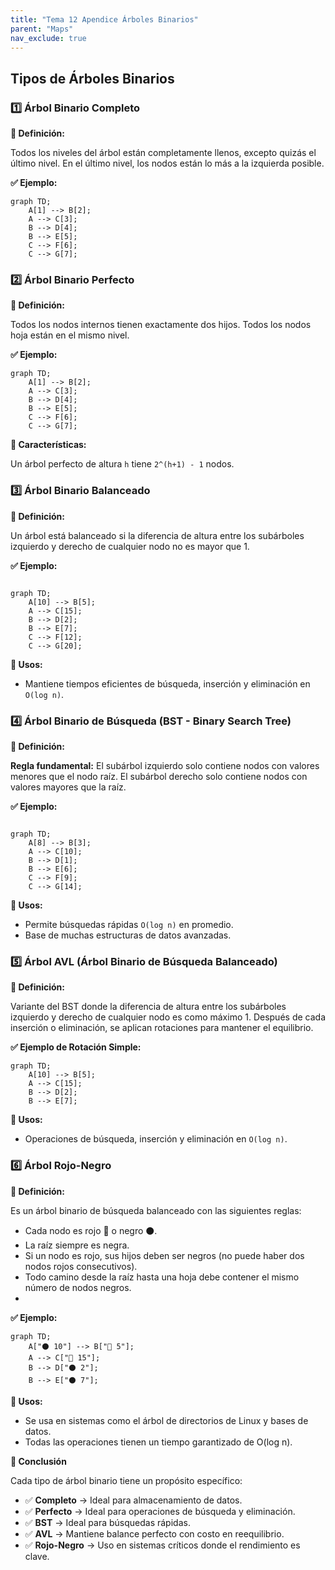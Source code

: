 ```yaml
---
title: "Tema 12 Apendice Árboles Binarios"
parent: "Maps"
nav_exclude: true
---
```

## Tipos de Árboles Binarios

### 1️⃣ Árbol Binario Completo

**📌 Definición:**

Todos los niveles del árbol están completamente llenos, excepto quizás el último nivel.
En el último nivel, los nodos están lo más a la izquierda posible.

**✅ Ejemplo:**
```mermaid
graph TD;
    A[1] --> B[2];
    A --> C[3];
    B --> D[4];
    B --> E[5];
    C --> F[6];
    C --> G[7];
```

### 2️⃣ Árbol Binario Perfecto

**📌 Definición:**

Todos los nodos internos tienen exactamente dos hijos.
Todos los nodos hoja están en el mismo nivel.

**✅ Ejemplo:**
```mermaid
graph TD;
    A[1] --> B[2];
    A --> C[3];
    B --> D[4];
    B --> E[5];
    C --> F[6];
    C --> G[7];
```

**📌 Características:**

Un árbol perfecto de altura `h` tiene `2^(h+1) - 1` nodos.


### 3️⃣ Árbol Binario Balanceado
**📌 Definición:**

Un árbol está balanceado si la diferencia de altura entre los subárboles izquierdo y derecho de cualquier nodo no es mayor que 1.

**✅ Ejemplo:**
```mermaid

graph TD;
    A[10] --> B[5];
    A --> C[15];
    B --> D[2];
    B --> E[7];
    C --> F[12];
    C --> G[20];
```
**📌 Usos:**

- Mantiene tiempos eficientes de búsqueda, inserción y eliminación en `O(log n)`.


### 4️⃣ Árbol Binario de Búsqueda (BST - Binary Search Tree)
**📌 Definición:**

**Regla fundamental:**
El subárbol izquierdo solo contiene nodos con valores menores que el nodo raíz.
El subárbol derecho solo contiene nodos con valores mayores que la raíz.

**✅ Ejemplo:**
```mermaid

graph TD;
    A[8] --> B[3];
    A --> C[10];
    B --> D[1];
    B --> E[6];
    C --> F[9];
    C --> G[14];
```
**📌 Usos:**

- Permite búsquedas rápidas `O(log n)` en promedio.
- Base de muchas estructuras de datos avanzadas.


### 5️⃣ Árbol AVL (Árbol Binario de Búsqueda Balanceado)
**📌 Definición:**

Variante del BST donde la diferencia de altura entre los subárboles izquierdo y derecho de cualquier nodo es como máximo 1.
Después de cada inserción o eliminación, se aplican rotaciones para mantener el equilibrio.

**✅ Ejemplo de Rotación Simple:**
```mermaid
graph TD;
    A[10] --> B[5];
    A --> C[15];
    B --> D[2];
    B --> E[7];
```

**📌 Usos:**

- Operaciones de búsqueda, inserción y eliminación en `O(log n)`.

### 6️⃣ Árbol Rojo-Negro
**📌 Definición:**

Es un árbol binario de búsqueda balanceado con las siguientes reglas:
- Cada nodo es rojo 🔴 o negro ⚫.
- La raíz siempre es negra.
- Si un nodo es rojo, sus hijos deben ser negros (no puede haber dos nodos rojos consecutivos).
- Todo camino desde la raíz hasta una hoja debe contener el mismo número de nodos negros.
- 
**✅ Ejemplo:**
```mermaid
graph TD;
    A["⚫ 10"] --> B["🔴 5"];
    A --> C["🔴 15"];
    B --> D["⚫ 2"];
    B --> E["⚫ 7"];
```

**📌 Usos:**

- Se usa en sistemas como el árbol de directorios de Linux y bases de datos.
- Todas las operaciones tienen un tiempo garantizado de O(log n).

**🚀 Conclusión**

Cada tipo de árbol binario tiene un propósito específico:
- ✅ **Completo** → Ideal para almacenamiento de datos.
- ✅ **Perfecto** → Ideal para operaciones de búsqueda y eliminación.
- ✅ **BST** → Ideal para búsquedas rápidas.
- ✅ **AVL** → Mantiene balance perfecto con costo en reequilibrio.
- ✅ **Rojo-Negro** → Uso en sistemas críticos donde el rendimiento es clave.